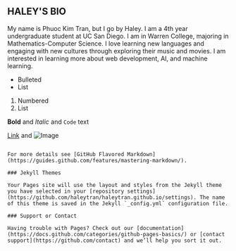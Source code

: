 ## HALEY'S BIO

My name is Phuoc Kim Tran, but I go by Haley. I am a 4th year undergraduate student at UC San Diego. I am in Warren College, majoring in Mathematics-Computer Science. I love learning new languages and engaging with new cultures through exploring their music and movies. I am interested in learning more about web development, AI, and machine learning. 



- Bulleted
- List

1. Numbered
2. List

**Bold** and _Italic_ and `Code` text

[Link](url) and ![Image](src)
```

For more details see [GitHub Flavored Markdown](https://guides.github.com/features/mastering-markdown/).

### Jekyll Themes

Your Pages site will use the layout and styles from the Jekyll theme you have selected in your [repository settings](https://github.com/haleytran/haleytran.github.io/settings). The name of this theme is saved in the Jekyll `_config.yml` configuration file.

### Support or Contact

Having trouble with Pages? Check out our [documentation](https://docs.github.com/categories/github-pages-basics/) or [contact support](https://github.com/contact) and we’ll help you sort it out.
